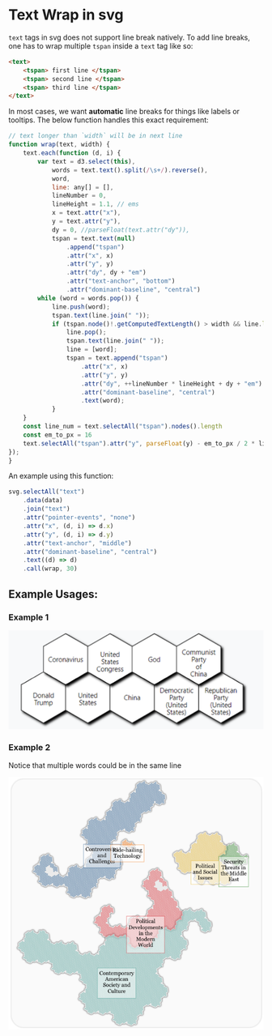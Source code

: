 # Text Wrap in svg
`text` tags in svg does not support line break natively.
To add line breaks, one has to wrap multiple `tspan` inside a `text` tag like so:
```html
<text>
    <tspan> first line </tspan>
    <tspan> second line </tspan>
    <tspan> third line </tspan>
</text>
```
In most cases, we want **automatic** line breaks for things like labels or tooltips.
The below function handles this exact requirement:
```javascript
// text longer than `width` will be in next line
function wrap(text, width) {
    text.each(function (d, i) {
        var text = d3.select(this),
            words = text.text().split(/\s+/).reverse(),
            word,
            line: any[] = [],
            lineNumber = 0,
            lineHeight = 1.1, // ems
            x = text.attr("x"),
            y = text.attr("y"),
            dy = 0, //parseFloat(text.attr("dy")),
            tspan = text.text(null)
                .append("tspan")
                .attr("x", x)
                .attr("y", y)
                .attr("dy", dy + "em")
                .attr("text-anchor", "bottom")
                .attr("dominant-baseline", "central")
        while (word = words.pop()) {
            line.push(word);
            tspan.text(line.join(" "));
            if (tspan.node()!.getComputedTextLength() > width && line.length > 1) {
                line.pop();
                tspan.text(line.join(" "));
                line = [word];
                tspan = text.append("tspan")
                    .attr("x", x)
                    .attr("y", y)
                    .attr("dy", ++lineNumber * lineHeight + dy + "em")
                    .attr("dominant-baseline", "central")
                    .text(word);
            }
    }
    const line_num = text.selectAll("tspan").nodes().length
    const em_to_px = 16
    text.selectAll("tspan").attr("y", parseFloat(y) - em_to_px / 2 * lineHeight * (line_num - 1) / 2)
});
}
``` 

An example using this function:
```javascript
svg.selectAll("text")
    .data(data)
    .join("text")
    .attr("pointer-events", "none")
    .attr("x", (d, i) => d.x)
    .attr("y", (d, i) => d.y)
    .attr("text-anchor", "middle")
    .attr("dominant-baseline", "central")
    .text((d) => d)
    .call(wrap, 30)
```

## Example Usages:
### Example 1
![example_hex](./imgs/example-hex.png "Example 1")
### Example 2 
Notice that multiple words could be in the same line

![example_hex](./imgs/example-sfc.png "Example 2")

